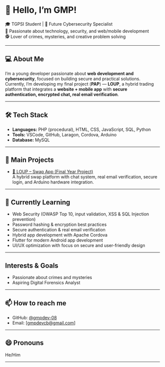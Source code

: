 # 👋 Hello, I’m GMP!

🎓 TGPSI Student | 🔐 Future Cybersecurity Specialist  
🚀 Passionate about technology, security, and web/mobile development  
🕵️ Lover of crimes, mysteries, and creative problem solving

---

## 💻 About Me
I’m a young developer passionate about **web development and cybersecurity**, focused on building secure and practical solutions.  
Currently, I’m developing my final project (**PAP**) — **LOUP**, a hybrid trading platform that integrates a **website + mobile app** with **secure authentication, encrypted chat, real email verification**.

---

## 🛠️ Tech Stack
- **Languages:** PHP (procedural), HTML, CSS, JavaScript, SQL, Python
- **Tools:** VSCode, GitHub, Laragon, Cordova, Arduino 
- **Database:** MySQL
---

## 📌 Main Projects
- [🔄 LOUP – Swap App (Final Year Project)](https://github.com/gmpdev-08)  
  A hybrid swap platform with chat system, real email verification, secure login, and Arduino hardware integration.

---

## 🌱 Currently Learning
- Web Security (OWASP Top 10, input validation, XSS & SQL Injection prevention)  
- Password hashing & encryption best practices  
- Secure authentication & real email verification  
- Hybrid app development with Apache Cordova  
- Flutter for modern Android app development  
- UI/UX optimization with focus on secure and user-friendly design

---

## Interests & Goals
- Passionate about crimes and mysteries  
- Aspiring Digital Forensics Analyst

---

## 📫 How to reach me
- GitHub: [@gmpdev-08](https://github.com/gmpdev-08)
- Email: [gmpdevcb@gmail.com]
---

## 😄 Pronouns
He/Him

---
